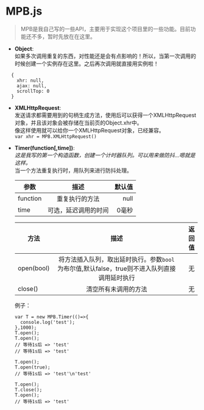 # MPB.js
>MPB是我自己写的一些API，主要用于实现这个项目里的一些功能。目前功能还不多，暂时先放在在这里。
- **Object**:  
如果多次调用重复的东西，对性能还是会有点影响的！所以，当第一次调用的时候创建一个实例存在这里。之后再次调用就直接用实例啦！
```
  {
    xhr: null,
    ajax: null,
    scrollTop: 0
  }
```
- **XMLHttpRequest**:  
发送请求都需要用到的句柄生成方法，使用后可以获得一个XMLHttpRequest对象，并且该对象会被存储在当前页的Object.xhr中。  
像这样使用就可以给你一个XMLHttpRequest对象，已经兼容。  
`var xhr = MPB.XMLHttpRequest()`

- **Timer(function[,time])**:  
  *这是我写的第一个构造函数，创建一个计时器队列。可以用来做防抖...嗯就是这样。*  
  当一个方法重复执行时，用队列来进行防抖处理。  

  参数|描述|默认值
  --|:--:|--:
  function|重复执行的方法|null
  time|可选，延迟调用的时间|0毫秒

  方法|描述|返回值
  --|:--:|--:
  open(bool)|将方法插入队列，取出延时执行。参数`bool`为布尔值,默认false，true则不进入队列直接调用延时执行|无
  close()|清空所有未调用的方法|无  

  例子：  
  ```
  var T = new MPB.Timer(()=>{
    console.log('test');
  },1000);
  T.open();
  T.open();
  // 等待1s后 => 'test'
  // 等待1s后 => 'test'

  T.open();
  T.open(true);
  // 等待1s后 => 'test'\n'test'
  
  T.open();
  T.close();
  T.open();
  // 等待1s后 => 'test'
  ```